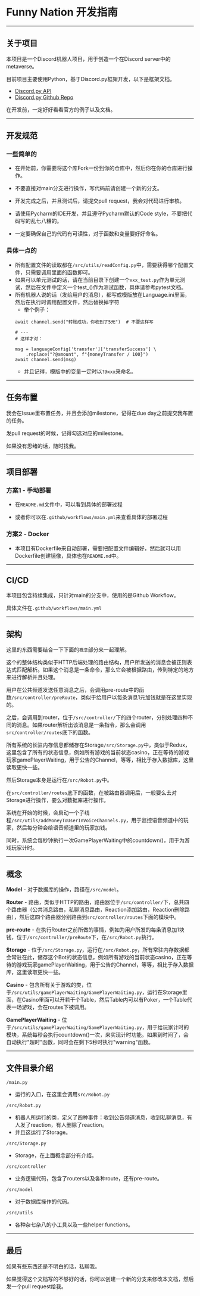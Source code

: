 # Funny Nation 开发指南

---

## 关于项目

本项目是一个Discord机器人项目，用于创造一个在Discord server中的metaverse。

目前项目主要使用Python，基于Discord.py框架开发，以下是框架文档。

* [Discord.py API](https://discordpy.readthedocs.io/en/stable/api.html)
* [Discord.py Github Repo](https://github.com/Rapptz/discord.py)

在开发前，一定好好看看官方的例子以及文档。

---

## 开发规范

### 一些简单的

* 在开始前，你需要将这个库Fork一份到你的仓库中，然后你在你的仓库进行操作。

* 不要直接对main分支进行操作，写代码前请创建一个新的分支。

* 开发完成之后，并且测试后，请提交pull request，我会对代码进行审核。

* 请使用Pycharm的IDE开发，并且遵守Pycharm默认的Code style，不要把代码写的乱七八糟的。

* 一定要确保自己的代码有可读性，对于函数和变量要好好命名。


### 具体一点的

* 所有配置文件的读取都在```/src/utils/readConfig.py```中，需要获得哪个配置文件，只需要调用里面的函数即可。
* 如果可以单元测试的话，请在当前目录下创建一个```xxx_test.py```作为单元测试，然后在文件中定义一个test_()作为测试函数，具体请参考pytest文档。
* 所有机器人说的话（发给用户的消息），都写成模版放在Language.ini里面，然后在执行时调用配置文件，然后替换掉字符
  * 举个例子：
  ```
  await channel.send("转账成功，你收到了5元")  # 不要这样写
  
  # ---
  # 这样才对：
  
  msg = languageConfig['transfer']['transferSuccess'] \
      .replace("?@amount", f"{moneyTransfer / 100}")
  await channel.send(msg)
  ```
  * 并且记得，模版中的变量一定时以```?@xxx```来命名。

---

## 任务布置

我会在Issue里布置任务，并且会添加milestone，记得在due day之前提交我布置的任务。

发pull request的时候，记得勾选对应的milestone。

如果没有思绪的话，随时找我。

---

## 项目部署

### 方案1 - 手动部署

* 在```README.md```文件中，可以看到具体的部署过程

* 或者你可以在```.github/workflows/main.yml```来查看具体的部署过程

### 方案2 - Docker

* 本项目有Dockerfile来自动部署，需要把配置文件编辑好，然后就可以用Dockerfile创建镜像，具体也在```README.md```中。

---

## CI/CD

本项目包含持续集成，只针对main的分支中，使用的是Github Workflow。

具体文件在```.github/workflows/main.yml```

---

## 架构

这里的东西需要结合一下下面的`概念`部分来一起理解。

这个的整体结构类似于HTTP后端处理的路由结构，用户所发送的消息会被正则表达式匹配解析。如果这个消息是一条命令，那么它会被根据路由，传到特定的地方来进行解析并且处理。

用户在公共频道发送任意消息之后，会调用pre-route中的函数```/src/controller/preRoute```，类似于给用户以每条消息1元加钱就是在这里实现的。

之后，会调用到router，位于```/src/controller/```下的四个router，分别处理四种不同的消息。如果router解析出该消息是一条指令，那么会调用```src/controller/routes```底下的函数。

所有系统的长驻内存信息都储存在Storage```/src/Storage.py```中，类似于Redux，这里包含了所有的状态信息，例如所有游戏的当前状态casino，正在等待的游戏玩家gamePlayerWaiting，用于公告的Channel，等等，相比于存入数据库，这里读取更快一些。

然后Storage本身是运行在```/src/Robot.py```中。

在```src/controller/routes```底下的函数，在被路由器调用后，一般要么去对Storage进行操作，要么对数据库进行操作。

系统在开始的时候，会启动一个子线程```/src/utils/addMoneyToUserInVoiceChannels.py```，用于监控语音频道中的玩家，然后每分钟会给语音频道里的玩家加钱。

同时，系统会每秒钟执行一次GamePlayerWaiting中的countdown()，用于为游戏玩家计时。

---

## 概念

**Model** - 对于数据库的操作，路径在```/src/model```。

**Router** - 路由，类似于HTTP的路由，路由器位于```/src/controller/```下，总共四个路由器（公共消息路由，私聊消息路由，Reaction添加路由，Reaction删除路由），然后这四个路由器分别路由到```src/controller/routes```下面的模块中。

**pre-route** - 在执行Router之前所做的事情，例如为用户所发的每条消息加1块钱，位于```/src/controller/preRoute```下，在```/src/Robot.py```执行。

**Storage** - 位于```/src/Storage.py```，运行在```/src/Robot.py```，所有常驻内存数据都会常驻在此，储存这个Bot的状态信息，例如所有游戏的当前状态casino，正在等待的游戏玩家gamePlayerWaiting，用于公告的Channel，等等，相比于存入数据库，这里读取更快一些。

**Casino** - 包含所有关于游戏的类，位于```/src/utils/gamePlayerWaiting/GamePlayerWaiting.py```，运行在Storage里面，在Casino里面可以开若干个Table，然后Table内可以有Poker，一个Table代表一场游戏，会在routes下被调用。

**GamePlayerWaiting** - 位于```/src/utils/gamePlayerWaiting/GamePlayerWaiting.py```，用于给玩家计时的模块，系统每秒会执行countdown()一次，来实现计时功能。如果到时间了，会自动执行"超时"函数，同时会在剩下5秒时执行"warning"函数。


---

## 文件目录介绍

```/main.py```

* 运行的入口，在这里会调用```src/Robot.py```

```/src/Robot.py```

* 机器人所运行的类，定义了四种事件：收到公告频道消息，收到私聊消息，有人发了reaction，有人删除了reaction。
* 并且这运行了Storage。

```/src/Storage.py```

* Storage，在上面概念部分有介绍。

```/src/controller```

* 业务逻辑代码，包含了routers以及各种route，还有pre-route。

```/src/model```

* 对于数据库操作的代码。

```/src/utils```

* 各种杂七杂八的小工具以及一些helper functions。

---

## 最后

如果有些东西还是不明白的话，私聊我。

如果觉得这个文档写的不够好的话，你可以创建一个新的分支来修改本文档，然后发一个pull request给我。